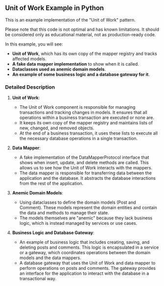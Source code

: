 ## Unit of Work Example in Python

This is an example implementation of the "Unit of Work" pattern.

Please note that this code is not optimal and has known limitations. It should be considered only as educational material, not as production-ready code.

In this example, you will see:

* **Unit of Work**, which has its own copy of the mapper registry and tracks affected models.
* **A fake data mapper implementation** to show when it is called.
* **Dataclasses used as anemic domain models**.
* **An example of some business logic and a database gateway for it**.

### Detailed Description

1. **Unit of Work**:
    - The Unit of Work component is responsible for managing transactions and tracking changes in models. It ensures that all operations within a business transaction are executed or none are.
    - It keeps its own copy of the mapper registry and maintains lists of new, changed, and removed objects.
    - At the end of a business transaction, it uses these lists to execute all the necessary database operations in a single transaction.

2. **Data Mapper**:
    - A fake implementation of the DataMapperProtocol interface that shows when insert, update, and delete methods are called. This allows us to see how the Unit of Work interacts with the mappers.
    - The data mapper is responsible for transferring data between the application and the database. It abstracts the database interactions from the rest of the application.

3. **Anemic Domain Models**:
    - Using dataclasses to define the domain models (Post and Comment). These models represent the domain entities and contain the data and methods to manage their state.
    - The models themselves are "anemic" because they lack business logic, which is instead managed by services or use cases.

4. **Business Logic and Database Gateway**:
    - An example of business logic that includes creating, saving, and deleting posts and comments. This logic is encapsulated in a service or a gateway, which coordinates operations between the domain models and the data mappers.
    - A database gateway that uses the Unit of Work and data mapper to perform operations on posts and comments. The gateway provides an interface for the application to interact with the database in a transactional way.
